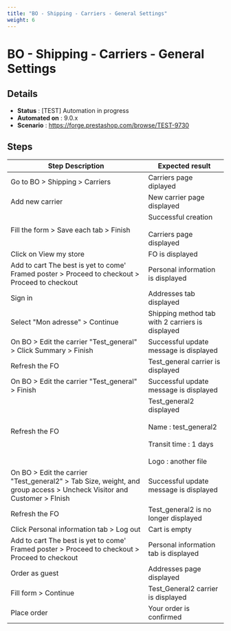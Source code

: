 ```yaml
---
title: "BO - Shipping - Carriers - General Settings"
weight: 6
---
```


# BO - Shipping - Carriers - General Settings
## Details
* **Status** : [TEST] Automation in progress
* **Automated on** : 9.0.x
* **Scenario** : https://forge.prestashop.com/browse/TEST-9730

## Steps
| Step Description | Expected result |
| ----- | ----- |
| Go to BO > Shipping > Carriers | Carriers page diplayed |
| Add new carrier | New carrier page displayed |
| Fill the form > Save each tab > Finish | Successful creation<br><br>Carriers page displayed |
| Click on View my store | FO is displayed |
| Add to cart The best is yet to come' Framed poster > Proceed to checkout > Proceed to checkout | Personal information is displayed |
| Sign in | Addresses tab displayed |
| Select "Mon adresse" > Continue | Shipping method tab with 2 carriers is displayed |
| On BO > Edit the carrier "Test_general" > Click Summary > Finish | Successful update message is displayed |
| Refresh the FO | Test_general carrier is displayed |
| On BO > Edit the carrier "Test_general" > Finish | Successful update message is displayed |
| Refresh the FO | Test_general2 displayed<br><br>Name : test_general2<br><br>Transit time : 1 days<br><br>Logo : another file |
| On BO > Edit the carrier "Test_general2" > Tab Size, weight, and group access > Uncheck Visitor and Customer > FInish | Successful update message is displayed |
| Refresh the FO | Test_general2 is no longer displayed |
| Click Personal information tab > Log out | Cart is empty |
| Add to cart The best is yet to come' Framed poster > Proceed to checkout > Proceed to checkout | Personal information tab is displayed |
| Order as guest | Addresses page displayed |
| Fill form > Continue | Test_General2 carrier is displayed |
| Place order | Your order is confirmed |
